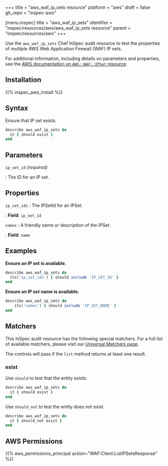+++
title = "aws_waf_ip_sets resource"
platform = "aws"
draft = false
gh_repo = "inspec-aws"

[menu.inspec]
title = "aws_waf_ip_sets"
identifier = "inspec/resources/aws/aws_waf_ip_sets resource"
parent = "inspec/resources/aws"
+++

Use the `aws_waf_ip_sets` Chef InSpec audit resource to test the properties of multiple AWS Web Application Firewall (WAF) IP sets.

For additional information, including details on parameters and properties, see the [AWS documentation on `AWS::WAF::IPSet` resource](https://docs.aws.amazon.com/AWSCloudFormation/latest/UserGuide/aws-resource-waf-ipset.html).

## Installation

{{% inspec_aws_install %}}

## Syntax

Ensure that IP set exists.

```ruby
describe aws_waf_ip_sets do
  it { should exist }
end
```

## Parameters

`ip_set_id` _(required)_

: The ID for an IP set.

## Properties

`ip_set_ids`
: The IPSetId for an IPSet.

: **Field**: `ip_set_id`

`names`
: A friendly name or description of the IPSet.

: **Field**: `name`

## Examples

**Ensure an IP set is available.**

```ruby
describe aws_waf_ip_sets do
  its('ip_set_ids') { should include 'IP_SET_ID' }
end
```

**Ensure an IP set name is available.**

```ruby
describe aws_waf_ip_sets do
    its('names') { should include 'IP_SET_NAME' }
end
```

## Matchers

This InSpec audit resource has the following special matchers. For a full list of available matchers, please visit our [Universal Matchers page](https://www.inspec.io/docs/reference/matchers/).

The controls will pass if the `list` method returns at least one result.

### exist

Use `should` to test that the entity exists.

```ruby
describe aws_waf_ip_sets do
  it { should exist }
end
```

Use `should_not` to test the entity does not exist.

```ruby
describe aws_waf_ip_sets do
  it { should_not exist }
end
```

## AWS Permissions

{{% aws_permissions_principal action="WAF:Client:ListIPSetsResponse" %}}
